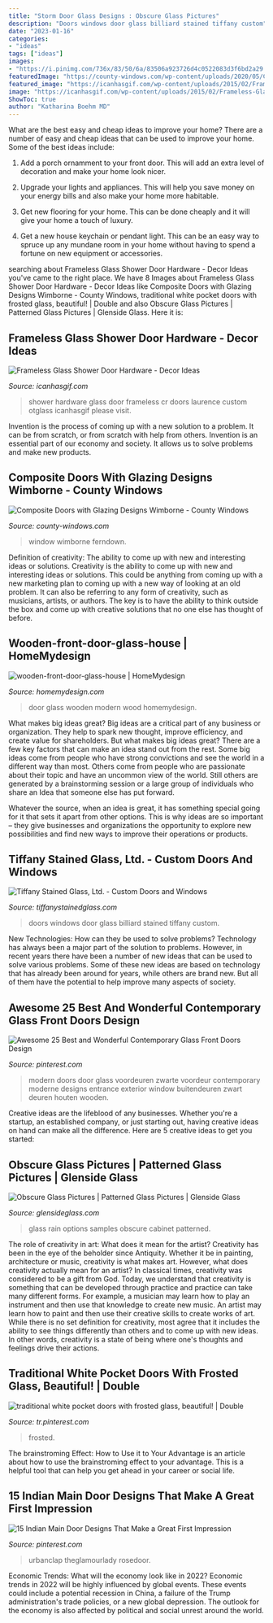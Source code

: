 ```yaml
---
title: "Storm Door Glass Designs : Obscure Glass Pictures"
description: "Doors windows door glass billiard stained tiffany custom"
date: "2023-01-16"
categories:
- "ideas"
tags: ["ideas"]
images:
- "https://i.pinimg.com/736x/83/50/6a/83506a923726d4c0522083d3f6bd2a29.jpg"
featuredImage: "https://county-windows.com/wp-content/uploads/2020/05/Composite-Doors-with-Glazing-Designs-Wimborne.jpg"
featured_image: "https://icanhasgif.com/wp-content/uploads/2015/02/Frameless-Glass-Shower-Door-Hardware-765x1024.jpg"
image: "https://icanhasgif.com/wp-content/uploads/2015/02/Frameless-Glass-Shower-Door-Hardware-765x1024.jpg"
ShowToc: true
author: "Katharina Boehm MD"
---
```



What are the best easy and cheap ideas to improve your home?
There are a number of easy and cheap ideas that can be used to improve your home. Some of the best ideas include:
1. Add a porch ornamment to your front door. This will add an extra level of decoration and make your home look nicer.

2. Upgrade your lights and appliances. This will help you save money on your energy bills and also make your home more habitable.

3. Get new flooring for your home. This can be done cheaply and it will give your home a touch of luxury.

4. Get a new house keychain or pendant light. This can be an easy way to spruce up any mundane room in your home without having to spend a fortune on new equipment or accessories.

	

		
searching about Frameless Glass Shower Door Hardware - Decor Ideas you've came to the right place. We have 8 Images about Frameless Glass Shower Door Hardware - Decor Ideas like Composite Doors with Glazing Designs Wimborne - County Windows, traditional white pocket doors with frosted glass, beautiful! | Double and also Obscure Glass Pictures | Patterned Glass Pictures | Glenside Glass. Here it is:
		
    
## Frameless Glass Shower Door Hardware - Decor Ideas

<img loading=lazy src="https://icanhasgif.com/wp-content/uploads/2015/02/Frameless-Glass-Shower-Door-Hardware-765x1024.jpg" onerror="this.onerror=null;this.src='https://tse3.mm.bing.net/th?id=OIP.pGRclFm3KVA1gIUAGWcRbwHaJ6&amp;pid=15.1';" alt="Frameless Glass Shower Door Hardware - Decor Ideas">

_Source: icanhasgif.com_

>shower hardware glass door frameless cr doors laurence custom otglass icanhasgif please visit. 

	

Invention is the process of coming up with a new solution to a problem. It can be from scratch, or from scratch with help from others. Invention is an essential part of our economy and society. It allows us to solve problems and make new products.

    
## Composite Doors With Glazing Designs Wimborne - County Windows

<img loading=lazy src="https://county-windows.com/wp-content/uploads/2020/05/Composite-Doors-with-Glazing-Designs-Wimborne.jpg" onerror="this.onerror=null;this.src='https://tse4.mm.bing.net/th?id=OIP.4uTFgwGpdfMd77JqfwAcfAHaJ4&amp;pid=15.1';" alt="Composite Doors with Glazing Designs Wimborne - County Windows">

_Source: county-windows.com_

>window wimborne ferndown. 

	

Definition of creativity: The ability to come up with new and interesting ideas or solutions.
Creativity is the ability to come up with new and interesting ideas or solutions. This could be anything from coming up with a new marketing plan to coming up with a new way of looking at an old problem. It can also be referring to any form of creativity, such as musicians, artists, or authors. The key is to have the ability to think outside the box and come up with creative solutions that no one else has thought of before.

    
## Wooden-front-door-glass-house | HomeMydesign

<img loading=lazy src="https://homemydesign.com/wp-content/uploads/2016/04/wooden-front-door-glass-house.jpg" onerror="this.onerror=null;this.src='https://tse1.mm.bing.net/th?id=OIP.00m33KHHRK6XUof1NE6lSwHaJ4&amp;pid=15.1';" alt="wooden-front-door-glass-house | HomeMydesign">

_Source: homemydesign.com_

>door glass wooden modern wood homemydesign. 

	

What makes big ideas great?
Big ideas are a critical part of any business or organization. They help to spark new thought, improve efficiency, and create value for shareholders. But what makes big ideas great? There are a few key factors that can make an idea stand out from the rest.
Some big ideas come from people who have strong convictions and see the world in a different way than most. Others come from people who are passionate about their topic and have an uncommon view of the world. Still others are generated by a brainstorming session or a large group of individuals who share an Idea that someone else has put forward.

Whatever the source, when an idea is great, it has something special going for it that sets it apart from other options. This is why ideas are so important – they give businesses and organizations the opportunity to explore new possibilities and find new ways to improve their operations or products.

    
## Tiffany Stained Glass, Ltd. - Custom Doors And Windows

<img loading=lazy src="https://www.tiffanystainedglass.com/wp-content/uploads/2018/01/Billard_Room_Door_1-768x1024.jpg" onerror="this.onerror=null;this.src='https://tse1.mm.bing.net/th?id=OIP.PUaTQfI9s8CafSOuye-dpQHaJ4&amp;pid=15.1';" alt="Tiffany Stained Glass, Ltd. - Custom Doors and Windows">

_Source: tiffanystainedglass.com_

>doors windows door glass billiard stained tiffany custom. 

	

New Technologies: How can they be used to solve problems?
Technology has always been a major part of the solution to problems. However, in recent years there have been a number of new ideas that can be used to solve various problems. Some of these new ideas are based on technology that has already been around for years, while others are brand new. But all of them have the potential to help improve many aspects of society.

    
## Awesome 25 Best And Wonderful Contemporary Glass Front Doors Design

<img loading=lazy src="https://i.pinimg.com/736x/83/50/6a/83506a923726d4c0522083d3f6bd2a29.jpg" onerror="this.onerror=null;this.src='https://tse3.mm.bing.net/th?id=OIP.dijVuCyddWaooMS0C3y7XwHaJ3&amp;pid=15.1';" alt="Awesome 25 Best and Wonderful Contemporary Glass Front Doors Design">

_Source: pinterest.com_

>modern doors door glass voordeuren zwarte voordeur contemporary moderne designs entrance exterior window buitendeuren zwart deuren houten wooden. 

	

Creative ideas are the lifeblood of any businesses. Whether you're a startup, an established company, or just starting out, having creative ideas on hand can make all the difference. Here are 5 creative ideas to get you started: 

    
## Obscure Glass Pictures | Patterned Glass Pictures | Glenside Glass

<img loading=lazy src="https://glensideglass.com/images/samples/Rain.JPG" onerror="this.onerror=null;this.src='https://tse3.mm.bing.net/th?id=OIP.G_-JRGXdwg9R0u2a3GsIUwHaFj&amp;pid=15.1';" alt="Obscure Glass Pictures | Patterned Glass Pictures | Glenside Glass">

_Source: glensideglass.com_

>glass rain options samples obscure cabinet patterned. 

	

The role of creativity in art: What does it mean for the artist?
Creativity has been in the eye of the beholder since Antiquity. Whether it be in painting, architecture or music, creativity is what makes art. However, what does creativity actually mean for an artist? In classical times, creativity was considered to be a gift from God. Today, we understand that creativity is something that can be developed through practice and practice can take many different forms. For example, a musician may learn how to play an instrument and then use that knowledge to create new music. An artist may learn how to paint and then use their creative skills to create works of art. While there is no set definition for creativity, most agree that it includes the ability to see things differently than others and to come up with new ideas. In other words, creativity is a state of being where one's thoughts and feelings drive their actions.

    
## Traditional White Pocket Doors With Frosted Glass, Beautiful! | Double

<img loading=lazy src="https://i.pinimg.com/736x/93/d1/bd/93d1bd52cfbd508f17fefb57eb75c2e5.jpg" onerror="this.onerror=null;this.src='https://tse3.mm.bing.net/th?id=OIP.fA__s3wofX1eUNmaiG37WQHaLb&amp;pid=15.1';" alt="traditional white pocket doors with frosted glass, beautiful! | Double">

_Source: tr.pinterest.com_

>frosted. 

	

The brainstroming Effect: How to Use it to Your Advantage is an article about how to use the brainstroming effect to your advantage. This is a helpful tool that can help you get ahead in your career or social life.

    
## 15 Indian Main Door Designs That Make A Great First Impression

<img loading=lazy src="https://i.pinimg.com/736x/30/fd/81/30fd81cfb299a5f422b9abed311f664c.jpg" onerror="this.onerror=null;this.src='https://tse3.mm.bing.net/th?id=OIP.qtp12tuzZknsyvlAMNec_wHaLG&amp;pid=15.1';" alt="15 Indian Main Door Designs That Make a Great First Impression">

_Source: pinterest.com_

>urbanclap theglamourlady rosedoor. 

	

Economic Trends: What will the economy look like in 2022?
Economic trends in 2022 will be highly influenced by global events. These events could include a potential recession in China, a failure of the Trump administration's trade policies, or a new global depression. The outlook for the economy is also affected by political and social unrest around the world.

